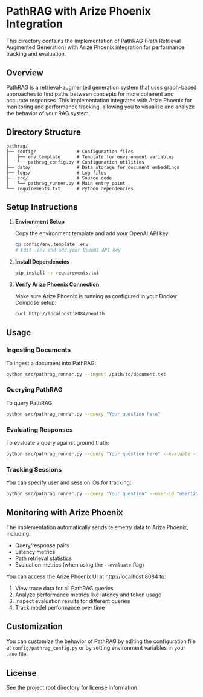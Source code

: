 # PathRAG with Arize Phoenix Integration

This directory contains the implementation of PathRAG (Path Retrieval Augmented Generation) with Arize Phoenix integration for performance tracking and evaluation.

## Overview

PathRAG is a retrieval-augmented generation system that uses graph-based approaches to find paths between concepts for more coherent and accurate responses. This implementation integrates with Arize Phoenix for monitoring and performance tracking, allowing you to visualize and analyze the behavior of your RAG system.

## Directory Structure

```
pathrag/
├── config/               # Configuration files
│   ├── env.template      # Template for environment variables
│   └── pathrag_config.py # Configuration utilities
├── data/                 # Data storage for document embeddings
├── logs/                 # Log files
├── src/                  # Source code
│   └── pathrag_runner.py # Main entry point
└── requirements.txt      # Python dependencies
```

## Setup Instructions

1. **Environment Setup**

   Copy the environment template and add your OpenAI API key:

   ```bash
   cp config/env.template .env
   # Edit .env and add your OpenAI API key
   ```

2. **Install Dependencies**

   ```bash
   pip install -r requirements.txt
   ```

3. **Verify Arize Phoenix Connection**

   Make sure Arize Phoenix is running as configured in your Docker Compose setup:

   ```bash
   curl http://localhost:8084/health
   ```

## Usage

### Ingesting Documents

To ingest a document into PathRAG:

```bash
python src/pathrag_runner.py --ingest /path/to/document.txt
```

### Querying PathRAG

To query PathRAG:

```bash
python src/pathrag_runner.py --query "Your question here"
```

### Evaluating Responses

To evaluate a query against ground truth:

```bash
python src/pathrag_runner.py --query "Your question here" --evaluate --ground-truth "The expected answer"
```

### Tracking Sessions

You can specify user and session IDs for tracking:

```bash
python src/pathrag_runner.py --query "Your question" --user-id "user123" --session-id "session456"
```

## Monitoring with Arize Phoenix

The implementation automatically sends telemetry data to Arize Phoenix, including:

- Query/response pairs
- Latency metrics
- Path retrieval statistics
- Evaluation metrics (when using the `--evaluate` flag)

You can access the Arize Phoenix UI at http://localhost:8084 to:

1. View trace data for all PathRAG queries
2. Analyze performance metrics like latency and token usage
3. Inspect evaluation results for different queries
4. Track model performance over time

## Customization

You can customize the behavior of PathRAG by editing the configuration file at `config/pathrag_config.py` or by setting environment variables in your `.env` file.

## License

See the project root directory for license information.
